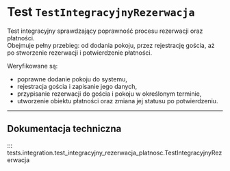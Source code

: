 # Test `TestIntegracyjnyRezerwacja`

Test integracyjny sprawdzający poprawność procesu rezerwacji oraz płatności.  
Obejmuje pełny przebieg: od dodania pokoju, przez rejestrację gościa, aż po stworzenie rezerwacji i potwierdzenie płatności.

Weryfikowane są:
- poprawne dodanie pokoju do systemu,
- rejestracja gościa i zapisanie jego danych,
- przypisanie rezerwacji do gościa i pokoju w określonym terminie,
- utworzenie obiektu płatności oraz zmiana jej statusu po potwierdzeniu.

---

## Dokumentacja techniczna

::: tests.integration.test_integracyjny_rezerwacja_platnosc.TestIntegracyjnyRezerwacja
